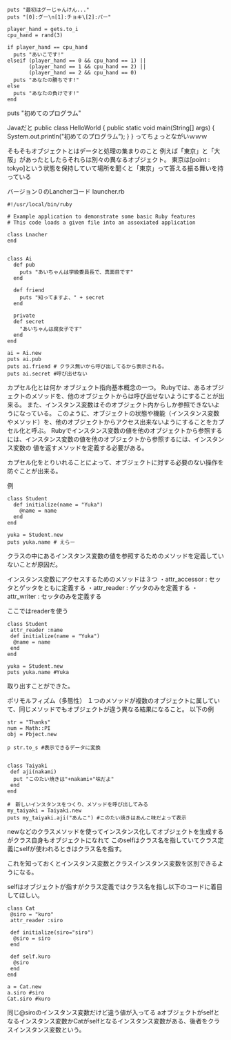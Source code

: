 ```
puts "最初はグーじゃんけん..."
puts "[0]:グー\n[1]:チョキ\[2]:パー"

player_hand = gets.to_i
cpu_hand = rand(3)

if player_hand == cpu_hand
  puts "あいこです!"
elseif (player_hand == 0 && cpu_hand == 1) ||
       (player_hand == 1 && cpu_hand == 2) ||
       (player_hand == 2 && cpu_hand == 0)
  puts "あなたの勝ちです!"
else
  puts "あなたの負けです!"
end
```

puts "初めてのプログラム"

Javaだと
public class HelloWorld {
  public static void main(String[] args) {
    System.out.println("初めてのプログラム");
  }
}
ってちょっとながいｗｗｗ

そもそもオブジェクトとはデータと処理の集まりのこと
例えば「東京」と「大阪」があったとしたらそれらは別々の異なるオブジェクト。
東京は[point : tokyo]という状態を保持していて場所を聞くと「東京」って答える振る舞いを持っている


バージョン０のLancherコード
launcher.rb

```
#!/usr/local/bin/ruby

# Example application to demonstrate some basic Ruby features
# This code loads a given file into an assoxiated application

class Lnacher
end


```

```
class Ai
  def pub
    puts "あいちゃんは学級委員長で、真面目です"
  end
  
  def friend
    puts "知ってますよ、" + secret
  end
  
  private
  def secret
    "あいちゃんは腐女子です"
  end
end

ai = Ai.new
puts ai.pub
puts ai.friend # クラス無いから呼び出してるから表示される。
puts ai.secret #呼び出せない
```

カプセル化とは何か
オブジェクト指向基本概念の一つ。
Rubyでは、あるオブジェクトのメソッドを、他のオブジェクトからは呼び出せないようにすることが出来る。
また、インスタンス変数はそのオブジェクト内からしか参照できないようになっている。
このように、オブジェクトの状態や機能（インスタンス変数やメソッド）を、他のオブジェクトからアクセス出来ないようにすることをカプセル化と呼ぶ。
Rubyでインスタンス変数の値を他のオブジェクトから参照するには、インスタンス変数の値を他のオブジェクトから参照するには、インスタンス変数の
値を返すメソッドを定義する必要がある。

カプセル化をとりいれることによって、オブジェクトに対する必要のない操作を防ぐことが出来る。

例
```
class Student
  def initialize(name = "Yuka")
    @name = name
  end
end

yuka = Student.new
puts yuka.name # えらー

```
クラスの中にあるインスタンス変数の値を参照するためのメソッドを定義していないことが原因だ。

インスタンス変数にアクセスするためのメソッドは３つ
・attr_accessor : セッタとゲッタをともに定義する
・attr_reader : ゲッタのみを定義する
・attr_writer : セッタのみを定義する

ここではreaderを使う

```
class Student
 attr_reader :name
 def initialize(name = "Yuka")
  @name = name
 end
end

yuka = Student.new
puts yuka.name #Yuka
```
取り出すことができた。


ポリモルフィズム（多態性）
１つのメソッドが複数のオブジェクトに属していて、同じメソッドでもオブジェクトが違う異なる結果になること。
以下の例
```
str = "Thanks" 
num = Math::PI
obj = Pbject.new

p str.to_s #表示できるデータに変換


class Taiyaki
 def aji(nakami)
  put "このたい焼きは"+nakami+"味だよ"
 end
end

#　新しいインスタンスをつくり、メソッドを呼び出してみる
my_taiyaki = Taiyaki.new
puts my_taiyaki.aji("あんこ") #このたい焼きはあんこ味だよって表示
```


newなどのクラスメソッドを使ってインスタンス化してオブジェクトを生成するがクラス自身もオブジェクトになれて
このselfはクラス名を指していてクラス定義にselfが使われるときはクラス名を指す。

これを知っておくとインスタンス変数とクラスインスタンス変数を区別できるようになる。

selfはオブジェクトが指すがクラス定義ではクラス名を指し以下のコードに着目してほしい。

```
class Cat
 @siro = "kuro"
 attr_reader :siro
 
 def initialize(siro="siro")
  @siro = siro
 end
 
 def self.kuro
  @siro
 end
end

a = Cat.new
a.siro #siro
Cat.siro #kuro
```

同じ@siroのインスタンス変数だけど違う値が入ってる
aオブジェクトがselfとなるインスタンス変数かCatがselfとなるインスタンス変数がある、後者をクラスインスタンス変数という。


